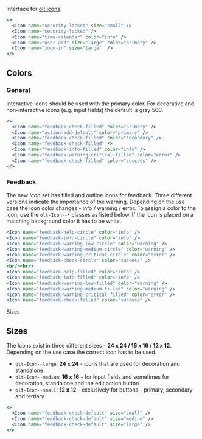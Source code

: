 Interface for [olt icons](https://lightelligence-io.github.io/styles/#icon).

```jsx
<>
  <Icon name="security-locked" size="small" />
  <Icon name="security-locked" />
  <Icon name="time-calendar" color="info" />
  <Icon name="user-add" size="large" color="primary" />
  <Icon name="zoom-in" size="large"  />
</>
```

## Colors

### General

Interactive icons should be used with the primary color.
For decorative and non-interactive icons (e.g. input fields) the default is gray 500.

```jsx
<>
  <Icon name="feedback-check-filled" color="primary" />
  <Icon name="action-add-default" color="primary" />
  <Icon name="feedback-check-filled" color="secondary" />
  <Icon name="feedback-check-filled" />
  <Icon name="feedback-info-filled" color="info" />
  <Icon name="feedback-warning-critical-filled" color="error" />
  <Icon name="feedback-check-filled" color="success" />
</>
```
### Feedback

The new *Icon* set has filled and outline icons for feedback.
Three different versions indicate the importance of the warning.
Depending on the use case the icon color changes - info / warning / error.
To assign a color to the icon, use the `olt-Icon--*` classes as listed below.
If the icon is placed on a matching background color it has to be white.

```jsx
<Icon name="feedback-help-circle" color="info" />
<Icon name="feedback-info-circle" color="info" />
<Icon name="feedback-warning-low-circle" color="warning" />
<Icon name="feedback-warning-medium-circle" color="warning" />
<Icon name="feedback-warning-critical-circle" color="error" />
<Icon name="feedback-check-circle" color="success" />
<br/><br/>
<Icon name="feedback-help-filled" color="info" />
<Icon name="feedback-info-filled" color="info" />
<Icon name="feedback-warning-low-filled" color="warning" />
<Icon name="feedback-warning-medium-filled" color="warning" />
<Icon name="feedback-warning-critical-filled" color="error" />
<Icon name="feedback-check-filled" color="success" />
```

Sizes

## Sizes

The Icons exist in three different sizes - **24 x 24 / 16 x 16 / 12 x 12**.
Depending on the use case the correct icon has to be used.

* `olt-Icon--large`: **24 x 24** - icons that are used for decoration and standalone
* `olt-Icon--medium`: **16 x 16** - for input fields and sometimes for decoration, standalone and the edit action button
* `olt-Icon--small`: **12 x 12** - exclusively for buttons - primary, secondary and tertiary

```jsx
<>
  <Icon name="feedback-check-default" size="small" />
  <Icon name="feedback-check-default" size="medium" />
  <Icon name="feedback-check-default" size="large" />
</>
```




